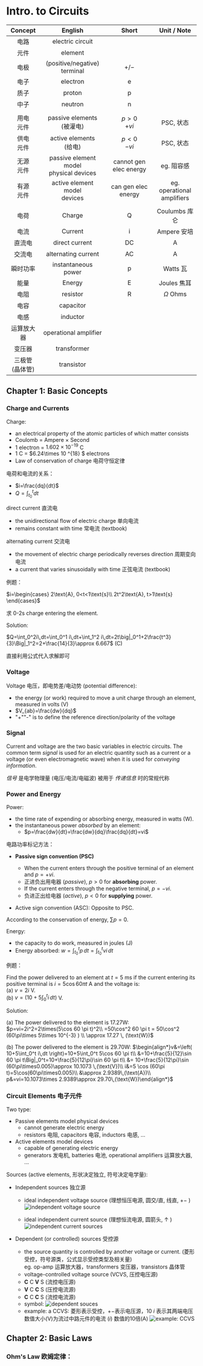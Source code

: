 # Intro. to Circuits

 Concept | English | Short | Unit / Note
 :-: | :-: | :-: | :-:
 电路 | electric circuit
 元件 | element  
 电极 | (positive/negative) <br> terminal | $+/-$ |
 电子 | electron | e
 质子 | proton | p
 中子 | neutron|  n 
 | | |
 用电<br>元件 | passive elements <br> (被灌电) | $p>0$ <br> $+vi$ | PSC, 状态
供电<br>元件 | active elements <br> (给电) | $p<0$ <br> $-vi$ | PSC, 状态
无源<br>元件 | passive element model<br>physical devices | cannot gen elec energy | eg. 阻容感
有源<br>元件 | active element model<br>devices | can gen elec energy | eg. operational<br>amplifiers
| | |
 电荷 | Charge | Q |Coulumbs 库仑 
 电流 | Current | i | Ampere 安培 
直流电 | direct current  | DC | A
交流电 | alternating current | AC | A
瞬时功率 | instantaneous <br> power | p | Watts 瓦
能量 | Energy | E | Joules 焦耳
电阻 | resistor | R | $\Omega$ Ohms
电容 | capacitor |
电感 | inductor
运算放大器 | operational amplifier |
变压器| transformer|
三极管<br>(晶体管) | transistor


## Chapter 1: Basic Concepts

### Charge and Currents
Charge:
-  an electrical property 
of the atomic particles of which matter consists
- Coulomb = Ampere $\times$ Second
- $1$ electron = $1.602\times 10^{-19}$ C
- $1$ C = $6.24\times 10 ^{18} $ electrons
- Law of conservation of charge 电荷守恒定律

电荷和电流的关系：
- $i=\frac{dq}{dt}$
- $Q=\int_{t_0}^{t}dt$

direct current 直流电
- the unidirectional flow of 
electric charge 单向电流
- remains constant with time 常电流 (textbook)

alternating current 交流电
-  the movement of electric charge periodically reverses direction 周期变向电流
- a current that varies sinusoidally with time 正弦电流 (textbook)

例题：

$i=\begin{cases} 2\text{A}, 0<t<1\text{s}\\ 2t^2\text{A}, t>1\text{s} \end{cases}$

求 0-2s charge entering the element.

Solution:

$Q=\int_0^2i\,dt=\int_0^1 i\,dt+\int_1^2 i\,dt=2t\big|_0^1+2\frac{t^3}{3}\Big|_1^2=2+\frac{14}{3}\approx 6.667$ (C)

直接利用公式代入求解即可

### Voltage
Voltage 电压，即电势差/电动势 (potential difference):
- the energy (or work) required to move a unit charge through an element, measured in volts (V)
- $V_{ab}=\frac{dw}{dq}$
- "+""-" is to define the reference direction/polarity of the voltage

### Signal
Current and voltage are the two basic 
variables in electric circuits. The common term _signal_ is used for an electric quantity such as a current or a voltage (or even electromagnetic wave) when it is used for _conveying information_. 

*信号* 是电学物理量 (电压/电流/电磁波) 被用于 *传递信息* 时的常规代称

### Power and Energy
Power:
- the time rate of expending or absorbing energy, measured in watts (W).
- the instantaneous power _absorbed_ by an element:
    - $p=\frac{dw}{dt}=\frac{dw}{dq}\frac{dq}{dt}=vi$

电路功率标记方法：
- **Passive sign convention (PSC)** 
    - When the current enters through the positive terminal of an element and $p = +vi$. 
    - 正进负出用电器 (*passive*), $p>0$ for **absorbing** power. 
    - If the current enters through the negative terminal, $p= −vi$. 
    - 负进正出给电器 (*active*), $p<0$ for **supplying** power.

- Active sign convention (ASC): Opposite to PSC.

According to the conservation of energy, $\sum p = 0$.

Energy:
- the capacity to do work, measured in joules (J)
- Energy absorbed: $w = \int_{t_0}^t p\,dt = \int_{t_0}^t vi\,dt$

例题：

Find the power delivered to an element at $t=5$ ms if the current entering its positive terminal is $i=5\cos60\pi t$ A and the voltage is:<br>
(a) $v=2i$ V. <br>
(b) $v=\left( 10+5\int_0^t i\,dt \right)$ V.

Solution:

(a) The power delivered to the element is 17.27W:<br>
$p=vi=2i^2=2\times(5\cos 60 \pi t)^2\\ =50\cos^2 60 \pi t = 50\cos^2 (60\pi\times 5\times 10^{-3} ) \\ \approx 17.27 \, (\text{W})$

(b) The power delivered to the element is 29.70W:
$\begin{align*}v&=\left( 10+5\int_0^t i\,dt \right)=10+5\int_0^t 5\cos 60 \pi t\\ &=10+\frac{5}{12}\sin 60 \pi t\Big|_0^t=10+\frac{5}{12\pi}\sin 60 \pi t\\ &= 10+\frac{5}{12\pi}\sin (60\pi\times0.005)\approx 10.1073 \,(\text{V})\\ i&=5 \cos (60\pi t)=5\cos(60\pi\times0.005)\\ &\approx 2.9389\,(\text{A})\\ p&=vi=10.1073\times 2.9389\approx 29.70\,(\text{W})\end{align*}$

### Circuit Elements 电子元件
Two type:
- Passive elements model physical devices 
    - cannot generate electric energy
    - resistors 电阻, capacitors 电容, inductors 电感, ...
- Active elements model devices
    - capable of generating electric energy
    - generators 发电机, batteries 电池, operational amplifiers 运算放大器, ...

Sources (active elements, 形状决定独立, 符号决定电学量):
- Independent sources 独立源
    - ideal independent voltage source (理想恒压电源, 圆交/直, 线直, $+-$ )
![independent voltage source](independent_voltage_sources.png)

    - ideal independent current source (理想恒流电源, 圆箭头, $\uparrow$ )
![independent current sources](independent_current_sources.png)

- Dependent (or controlled) sources 受控源
    -  the source quantity is 
controlled by another voltage or current. (菱形受控，符号源类，公式显示受控类型及相关量)<br>
eg. op-amp 运算放大器，transformers 变压器，transistors 晶体管
    - voltage-controlled voltage source (VCVS, 压控电压源)
    - **C** C **V** S (流控电压源)
    - **V** C **C** S (压控电流源)
    - **C** C **C** S (流控电流源)
    - symbol: ![dependent souces](dependent_sources.png)
    - example: a CCVS: 菱形表示受控，$+-$表示电压源，10 $i$ 表示其两端电压数值大小(V)为流过中路元件的电流 ($i$) 数值的10倍(A) ![example: CCVS](example_CCVS.png)

## Chapter 2: Basic Laws

### Ohm's Law 欧姆定律：
